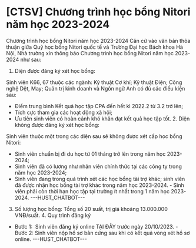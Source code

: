 # [CTSV] Chương trình học bổng Nitori năm học 2023-2024

Chương trình học bổng Nitori năm học 2023-2024
        Căn cứ vào văn bản thỏa thuận giữa Quỹ học bổng Nitori quốc tế và Trường Đại học Bách khoa Hà Nội, Nhà trường xin thông báo Chương trình học bổng Nitori năm học 2023-2024 như sau:
1. Diện được đăng ký xét học bổng:

Sinh viên K66, 67 thuộc các ngành: Kỹ thuật Cơ khí; Kỹ thuật Điện; Công nghệ Dệt, May; Quản trị kinh doanh và Ngôn ngữ Anh có đủ các điều kiện sau:
- Điểm trung bình Kết quả học tập CPA đến hết kì 2022.2 từ 3.2 trở lên;
- Tích cực tham gia các hoạt động xã hội;
- Ưu tiên sinh viên có hoàn cảnh khó khăn đạt kết quả học tập tốt. 2. Diện không được đăng ký xét học bổng:

Sinh viên thuộc một trong các diện sau sẽ không được xét cấp học bổng Nitori:
- Sinh viên chuẩn bị đi du học từ 01 tháng trở lên trong năm học 2023-2024;
- Sinh viên đã có lương như nhân viên chính thức tại các công ty trong năm học 2023-2024;
- Sinh viên đang trong quá trình xét các học bổng tài trợ khác; sinh viên đã được nhận học bổng tài trợ khác trong năm học 2023-2024. - Sinh viên phải còn thời hạn học tập tại trường ít nhất trong 1 năm học 2023-2024. 
 ---HUST_CHATBOT---
3. Số lượng học bổng: Tổng số 20 suất, trị giá khoảng 13.000.000 VNĐ/suất. 4. Quy trình đăng ký
- Bước 1:  Sinh viên đăng ký online TẠI ĐÂY trước ngày 20/10/2023. - Bước 2: Sinh viên nộp hồ sơ bản cứng sau khi có kết quả vòng xét hồ sơ online. 
 ---HUST_CHATBOT---